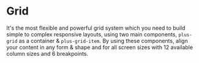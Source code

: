 # Grid

It's the most flexible and powerful grid system which you need to build simple to complex responsive layouts, using two main components, `plus-grid` as a container & `plus-grid-item`. By using these components, align your content in any form & shape and for all screen sizes with 12 available column sizes and 6 breakpoints.

<Playground />

<Usage />

<Api />

<Examples />

<Example value="default" />

<Example value="auto-sizing" />

<Example value="gutter" />

<Example value="gutter-x" />

<Example value="gutter-y" />

<Example value="align-items" />

<Example value="align-content" />

<Example value="align-self" />

<Example value="justify-content" />

<Example value="reverse" />

<Example value="wrap" />

<Example value="offset" />

<Example value="order" />

<Example value="hide" />

<Example value="vertical" />

<Checklist 
    accessibility={false}
    bidirectionality={false}
    cssParts={false}
    cssVariables={false}
    documentation={false}
    examples={false}
    events={false}
    keyboard={false}
    methods={false}
    playground={false}
    properties={false}
    skeleton={false}
    slots={false}
/>
